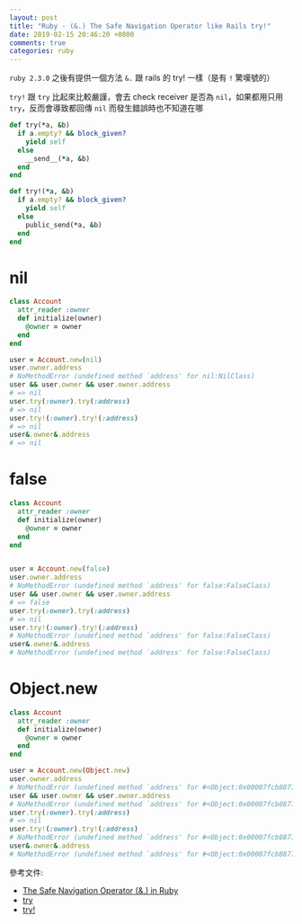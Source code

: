 ```yaml
---
layout: post
title: "Ruby - (&.) The Safe Navigation Operator like Rails try!"
date: 2019-02-15 20:46:20 +0800
comments: true
categories: ruby
---
```


<!-- more -->

`ruby 2.3.0` 之後有提供一個方法 `&.` 跟 rails 的 try! 一樣（是有 `!` 驚嘆號的）

`try!` 跟 `try` 比起來比較嚴謹，會去 check receiver 是否為 `nil`，如果都用只用 `try`，反而會導致都回傳 `nil` 而發生錯誤時也不知道在哪 

```ruby
def try(*a, &b)
  if a.empty? && block_given?
    yield self
  else
    __send__(*a, &b)
  end
end
```

```ruby
def try!(*a, &b)
  if a.empty? && block_given?
    yield self
  else
    public_send(*a, &b)
  end
end
```

# nil

```ruby
class Account
  attr_reader :owner
  def initialize(owner)
    @owner = owner
  end
end

user = Account.new(nil)
user.owner.address
# NoMethodError (undefined method `address' for nil:NilClass)
user && user.owner && user.owner.address
# => nil
user.try(:owner).try(:address)
# => nil
user.try!(:owner).try!(:address)
# => nil
user&.owner&.address
# => nil
```

# false

```ruby
class Account
  attr_reader :owner
  def initialize(owner)
    @owner = owner
  end
end


user = Account.new(false)
user.owner.address
# NoMethodError (undefined method `address' for false:FalseClass)
user && user.owner && user.owner.address
# => false
user.try(:owner).try(:address)
# => nil
user.try!(:owner).try!(:address)
# NoMethodError (undefined method `address' for false:FalseClass)
user&.owner&.address
# NoMethodError (undefined method `address' for false:FalseClass)
```

# Object.new

```ruby
class Account
  attr_reader :owner
  def initialize(owner)
    @owner = owner
  end
end

user = Account.new(Object.new)
user.owner.address
# NoMethodError (undefined method `address' for #<Object:0x00007fcb887785e8>)
user && user.owner && user.owner.address
# NoMethodError (undefined method `address' for #<Object:0x00007fcb887785e8>)
user.try(:owner).try(:address)
# => nil
user.try!(:owner).try!(:address)
# NoMethodError (undefined method `address' for #<Object:0x00007fcb887785e8>)
user&.owner&.address
# NoMethodError (undefined method `address' for #<Object:0x00007fcb887785e8>)
```

參考文件:

* [The Safe Navigation Operator (&.) in Ruby](http://mitrev.net/ruby/2015/11/13/the-operator-in-ruby/)
* [try](https://apidock.com/rails/v3.2.1/Object/try)
* [try!](https://apidock.com/rails/v4.0.2/Object/try%21)
